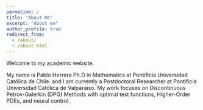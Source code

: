 ```yaml
---
permalink: /
title: "About Me"
excerpt: "About me"
author_profile: true
redirect_from: 
  - /about/
  - /about.html
---
```


Welcome to my academic website. 

My name is Pablo Herrera Ph.D in Mathematics at Pontificia Universidad Católica de Chile. 
and I am currently a Postdoctoral Researcher at Pontificia Universidad Católica de Valparaiso. My work focuses on Discontinuous Petrov-Galerkin (DPG) Methods with optimal test functions, Higher-Order PDEs, and neural control.  



